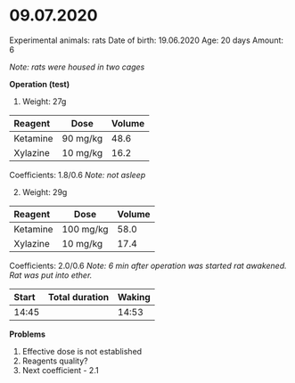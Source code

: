 09.07.2020
===========
Experimental animals: rats
Date of birth: 19.06.2020
Age: 20 days
Amount: 6

*Note: rats were housed in two cages*

**Operation (test)**

1) Weight: 27g

| Reagent  | Dose     | Volume |
| :------- | -------- | ------ |
| Ketamine | 90 mg/kg |  48.6  |
| Xylazine | 10 mg/kg |  16.2  |

Coefficients: 1.8/0.6
*Note: not asleep*

2) Weight: 29g

| Reagent  | Dose      | Volume |
| :------- | --------- | ------ |
| Ketamine | 100 mg/kg |  58.0  |
| Xylazine | 10 mg/kg  |  17.4  |

Coefficients: 2.0/0.6
*Note: 6 min after operation was started rat awakened. Rat was put into ether.*

| Start | Total duration | Waking |
| :-----| -------------- | ------ |
| 14:45 |                | 14:53  |

**Problems**
1) Effective dose is not established 
2) Reagents quality?
3) Next coefficient - 2.1